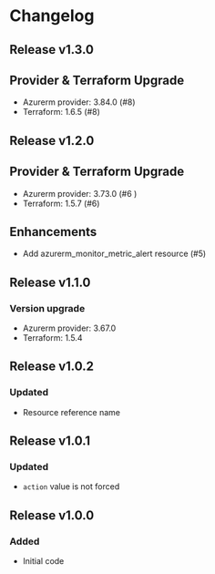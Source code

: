 # Changelog

## Release v1.3.0

## Provider & Terraform Upgrade
- Azurerm provider: 3.84.0 (#8)
- Terraform: 1.6.5 (#8)
   
## Release v1.2.0

## Provider & Terraform Upgrade
- Azurerm provider: 3.73.0 (#6 )
- Terraform: 1.5.7 (#6)

## Enhancements

- Add azurerm_monitor_metric_alert resource (#5)


   
## Release v1.1.0

### Version upgrade
- Azurerm provider: 3.67.0
- Terraform: 1.5.4
   
## Release v1.0.2

### Updated
- Resource reference name
   
## Release v1.0.1

### Updated
- `action` value is not forced
   
## Release v1.0.0

### Added

- Initial code
   